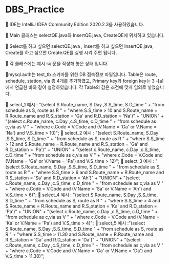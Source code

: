 # DBS_Practice

📖 IDE는 IntelliJ IDEA Community Edition 2020.2.3을 사용하였습니다.

📖 Main 클래스는 selectQE.java와 InsertQE.java, CreateQE에 위치하고 있습니다.

📖 Select를 하고 싶으면 selectQE.java , Insert를 하고 싶으면 InsertQE.java, Create를 하고 싶으면 Create.QE를 실행 시켜 주면 됩니다.

📖 각 클래스에는 예시 sql문을 작성해 놓은 상태 입니다.

📖mysql.auth는 test_tb 스키마를 위한 DB 접속정보 파일입니다.
 Table은 route, schedule, station, via 총 4개를 추가하였고, Primary key와 foreign key는 3 -[a]에서 언급한 바와 같이 설정하였습니다.
 각 Table의 값은 조건에 맞게 임의로 넣었습니다.

📖 select_1 예시 : "(select S.Route_name, S.Day ,S.S_time, S.D_time " +
                        "from schedule as S, route as R " +
                        "where S.S_time > 10 and S.Route_name = R.Route_name and R.S_station = 'Ga' and R.D_station = 'Na')" +
                        "UNION" +
                        "(select c.Route_name, c.Day ,c.S_time, c.D_time " +
                        "from schedule as c,via as V " +
                        "where c.Code = V.Code and (V.Name = 'Ga' or V.Name = 'Na') and V.S_time > 10)";
📖 select_2 예시 : "(select S.Route_name, S.Day ,S.S_time, S.D_time " +
                        "from schedule as S, route as R " +
                        "where S.S_time > 12 and S.Route_name = R.Route_name and R.S_station = 'Ga' and R.D_station = 'Pa')" +
                        "UNION" +
                        "(select c.Route_name, c.Day ,c.S_time, c.D_time " +
                        "from schedule as c,via as V " +
                        "where c.Code = V.Code and (V.Name = 'Ga' or V.Name = 'Pa') and V.S_time > 12)";
📖 select_3 예시 : "(select S.Route_name, S.Day ,S.S_time, S.D_time " +
                        "from schedule as S, route as R " +
                        "where S.S_time > 6 and S.Route_name = R.Route_name and R.S_station = 'Sa' and R.D_station = 'Ah')" +
                        "UNION" +
                        "(select c.Route_name, c.Day ,c.S_time, c.D_time " +
                        "from schedule as c,via as V " +
                        "where c.Code = V.Code and (V.Name = 'Sa' or V.Name = 'Ah') and V.S_time > 6)";
📖 select_4 예시 : "(select S.Route_name, S.Day ,S.S_time, S.D_time " +
                        "from schedule as S, route as R " +
                        "where S.S_time > 4 and S.Route_name = R.Route_name and R.S_station = 'Ka' and R.D_station = 'Pa')" +
                        "UNION" +
                        "(select c.Route_name, c.Day ,c.S_time, c.D_time " +
                        "from schedule as c,via as V " +
                        "where c.Code = V.Code and (V.Name = 'Ka' or V.Name = 'Pa') and V.S_time > 4)";
📖 select_5 예시 :"(select S.Route_name, S.Day ,S.S_time, S.D_time " +
                "from schedule as S, route as R " +
                "where S.S_time > 11.30 and S.Route_name = R.Route_name and R.S_station = 'Ga' and R.D_station = 'Da')" +
                "UNION" +
                "(select c.Route_name, c.Day ,c.S_time, c.D_time " +
                "from schedule as c,via as V " +
                "where c.Code = V.Code and (V.Name = 'Ga' or V.Name = 'Da') and V.S_time > 11.30)";
